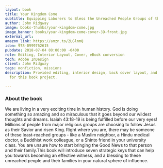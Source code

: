 ```yaml
---
layout: book
title: Your Kingdom Come
subtitle: Equipping Laborers to Bless the Unreached People Groups of the World Today
author: John Ridgway
image: books-thumbs/your-kingdom-come.jpg
image_banner: books/your-kingdom-come-cover-3D-front.jpg
external_url: 
amazon_link: https://amzn.to/2LGlnmQ
isbn: 978-0999762615
pubdate: 2018-07-04 00:00:00 -0400
role: Editing, Interior Layout, Cover, eBook conversion
tech: Adobe InDesign
client: John Ridgway
tags: nonfiction, missions
description: Provided editing, interior design, back cover layout, and eBook conversion
  for this book project.

---
```

### About the book

We are living in a very exciting time in human history. God is doing something so amazing and so miraculous that it goes beyond our wildest thoughts and dreams. Isaiah 43:18-19 is being fulfilled before our very eyes! Millions of people from major religious groups are choosing to follow Jesus as their Savior and risen King. Right where you are, there may be someone of these least-reached groups - like a Muslim neighbor, a Hindu medical doctor, a Buddhist work colleague, or a Shinto friend in your university class. You are unsure how to start bringing the Good News to that person and their family.This book will introduce seven strategic keys that can help you towards becoming an effective witness, and a blessing to these unreached people and their families in your natural sphere of influence.